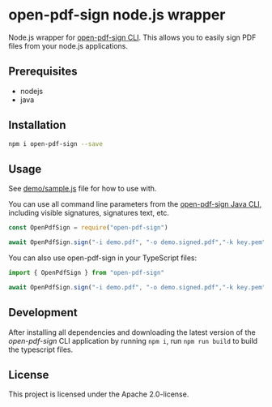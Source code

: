 # open-pdf-sign node.js wrapper

Node.js wrapper for [open-pdf-sign CLI](https://github.com/open-pdf-sign/open-pdf-sign). This allows you to easily sign
PDF files from your node.js applications.

## Prerequisites

* nodejs
* java

## Installation

```bash
npm i open-pdf-sign --save
```

## Usage

See [demo/sample.js](demo/sample.js) file for how to use with.

You can use all command line parameters from the [open-pdf-sign Java CLI](https://github.com/open-pdf-sign/open-pdf-sign),
including visible signatures, signatures text, etc.

```javascript
const OpenPdfSign = require("open-pdf-sign")

await OpenPdfSign.sign("-i demo.pdf", "-o demo.signed.pdf","-k key.pem","-c cert.pem")
```

You can also use open-pdf-sign in your TypeScript files:

```typescript
import { OpenPdfSign } from "open-pdf-sign"

await OpenPdfSign.sign("-i demo.pdf", "-o demo.signed.pdf","-k key.pem","-c cert.pem")
```

## Development

After installing all dependencies and downloading the latest version
of the *open-pdf-sign* CLI application by running `npm i`,
run `npm run build` to build the typescript files.

## License

This project is licensed under the Apache 2.0-license.